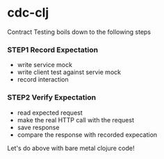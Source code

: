 # cdc-clj

Contract Testing boils down to the following steps

### STEP1 Record Expectation
 - write service mock
 - write client test against servie mock
 - record interaction

### STEP2 Verify Expectation
 - read expected request
 - make the real HTTP call with the request
 - save response
 - compare the response with recorded expecation

Let's do above with bare metal clojure code!
